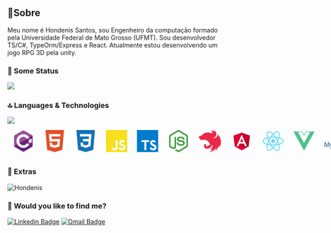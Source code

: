 <h2>📝Sobre</h2>

Meu nome é Hondenis Santos, sou Engenheiro da computação formado pela Universidade Federal de Mato Grosso (UFMT). Sou desenvolvedor TS/C#, TypeOrm/Express e React. Atualmente estou desenvolvendo um jogo RPG 3D pela unity.

### 🚀 Some Status

<img src="https://github-readme-stats.vercel.app/api?username=Hondenis&count_private=true&show_icons=true&theme=radical" />

### 🔝 Languages & Technologies

<img src="https://github-readme-stats.vercel.app/api/top-langs/?username=Hondenis&layout=compact&langs_count=8&theme=tokyonight" />



<div style="
display: flex;
">
	<img src="./csharp.svg" width="50" style="
		margin: 3px;
		padding: 8px;
		border-radius: 4px;
	"/>
	<img src="./html5.svg" width="50" style="
		margin: 3px;
		padding: 8px;
		border-radius: 4px;
	"/>
	<img src="./css3.svg" width="50" style="
		margin: 3px;
		padding: 8px;
		border-radius: 4px;
	"/>
  	<img src="./javascript.svg" width="50" style="
		margin: 3px;
		padding: 8px;
		border-radius: 4px;
	"/>
  	<img src="./typescript.svg" width="50" style="
		margin: 3px;
		padding: 8px;
		border-radius: 4px;
	"/>
  	<img src="./node-dot-js.svg" width="50" style="
		margin: 3px;
		padding: 8px;
		border-radius: 4px;
	"/>
	<img src="./nestjs-icon.svg" width="50" style="
		margin: 3px;
		padding: 8px;
		border-radius: 4px;
	"/>
	<img src="./angular.svg" width="50" style="
		margin: 3px;
		padding: 8px;
		border-radius: 4px;
	"/>
	<img src="./react.svg" width="50" style="
		margin: 3px;
		padding: 8px;
		border-radius: 4px;
	"/>
	<img src="./vue-dot-js.svg" width="50" style="
		margin: 3px;
		padding: 8px;
		border-radius: 4px;
	"/>
	<img src="./mysql.svg" width="50" style="
		margin: 3px;
		padding: 8px;
		border-radius: 4px;
	"/>
  	<img src="./mongodb-icon.svg" width="50" style="
		margin: 3px;
		padding: 8px;
		border-radius: 4px;
	"/>
  	<img src="./git.svg" width="50" style="
		margin: 3px;
		padding: 8px;
		border-radius: 4px;
	"/>
	<img src="./docker.svg" width="50" style="
		margin: 3px;
		padding: 8px;
		border-radius: 4px;
	"/>
	<img src="./blender.svg" width="50" style="
		margin: 3px;
		padding: 8px;
		border-radius: 4px;
	"/>
	<img src="./unity.png" width="50" style="
		margin: 3px;
		padding: 8px;
		border-radius: 4px;
	"/>
</div>

### 💯 Extras

<p><img align="center" src="https://github-readme-streak-stats.herokuapp.com/?user=Hondenis" alt="Hondenis" /></p>

### 📠 Would you like to find me?

[![Linkedin Badge](https://img.shields.io/badge/-LinkedIn-blue?style=flat-square&logo=Linkedin&logoColor=white&link=https://https://www.linkedin.com/in/hondenis-santos-45336230a/)](https://www.linkedin.com/in/hondenis-santos-45336230a/)
[![Gmail Badge](https://img.shields.io/badge/-Gmail-c14438?style=flat-square&logo=Gmail&logoColor=white&link=mailto:enghondenis@gmail.com)](mailto:enghondenis@gmail.com)

